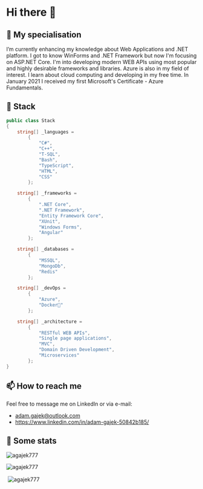# Hi there 👋

## 🌱 My specialisation
I’m currently enhancing my knowledge about Web Applications and .NET platform. I got to know WinForms and .NET Framework but now I'm focusing on ASP.NET Core. I'm into developing modern WEB APIs using most popular and highly desirable frameworks and libraries. Azure is also in my field of interest. I learn about cloud computing and developing in my free time. In January 2021 I received my first Microsoft's Certificate - Azure Fundamentals.

## 🧪 Stack
```csharp
public class Stack
{
    string[] _languages = 
        { 
            "C#", 
            "C++", 
            "T-SQL", 
            "Bash", 
            "TypeScript", 
            "HTML", 
            "CSS" 
        };

    string[] _frameworks =
        { 
            ".NET Core", 
            ".NET Framework", 
            "Entity Framework Core",
            "XUnit", 
            "Windows Forms", 
            "Angular" 
        };

    string[] _databases = 
        { 
            "MSSQL", 
            "MongoDb", 
            "Redis" 
        };

    string[] _devOps = 
        { 
            "Azure", 
            "Docker🐳" 
        };

    string[] _architecture = 
        { 
            "RESTful WEB APIs",
            "Single page applications", 
            "MVC", 
            "Domain Driven Development",
            "Microservices"
        };
}

```

## 📫 How to reach me 
Feel free to message me on LinkedIn or via e-mail:
- adam.gajek@outlook.com
- https://www.linkedin.com/in/adam-gajek-50842b185/

## 🔢 Some stats

<p><img align="center" src="https://github-readme-streak-stats.herokuapp.com/?user=agajek777&theme=radical" alt="agajek777" /></p>

<p><img align="center" src="https://github-readme-stats.vercel.app/api/top-langs?username=agajek777&show_icons=true&locale=en&layout=compact&theme=radical" alt="agajek777" /></p>

<p>&nbsp;<img align="center" src="https://github-readme-stats.vercel.app/api?username=agajek777&show_icons=true&locale=en&theme=radical" alt="agajek777" /></p>
